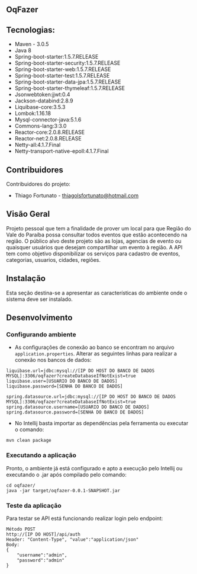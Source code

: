 ## OqFazer ##

## Tecnologias: ##

- Maven - 3.0.5
- Java 8
- Spring-boot-starter:1.5.7.RELEASE
- Spring-boot-starter-security:1.5.7.RELEASE
- Spring-boot-starter-web:1.5.7.RELEASE
- Spring-boot-starter-test:1.5.7.RELEASE
- Spring-boot-starter-data-jpa:1.5.7.RELEASE
- Spring-boot-starter-thymeleaf:1.5.7.RELEASE
- Jsonwebtoken:jjwt:0.4
- Jackson-databind:2.8.9
- Liquibase-core:3.5.3
- Lombok:1.16.18
- Mysql-connector-java:5.1.6
- Commons-lang:3:3.0
- Reactor-core:2.0.8.RELEASE
- Reactor-net:2.0.8.RELEASE
- Netty-all:4.1.7.Final
- Netty-transport-native-epoll:4.1.7.Final

## Contribuidores

Contribuidores do projeto:
- Thiago Fortunato - thiagolsfortunato@hotmail.com


## Visão Geral

Projeto pessoal que tem a finalidade de prover um local para que Região do Vale do Paraíba possa consultar todos eventos que estão acontecendo na região.
O público alvo deste projeto são as lojas, agencias de evento ou quaisquer usuários que desejam compartilhar um evento à região. 
A API tem como objetivo disponibilizar os serviços para cadastro de eventos, categorias, usuarios, cidades, regiões.

## Instalação

Esta seção destina-se a apresentar as características do ambiente onde o sistema deve ser instalado.

## Desenvolvimento

### Configurando ambiente

- As configurações de conexão ao banco se encontram no arquivo 
`application.properties`. Alterar as seguintes linhas para realizar 
a conexão nos bancos de dados:
```shell
liquibase.url=jdbc:mysql://[IP DO HOST DO BANCO DE DADOS MYSQL]:3306/oqfazer?createDatabaseIfNotExist=true
liquibase.user=[USUARIO DO BANCO DE DADOS]
liquibase.password=[SENHA DO BANCO DE DADOS]
```
```shell
spring.datasource.url=jdbc:mysql://[IP DO HOST DO BANCO DE DADOS MYSQL]:3306/oqfazer?createDatabaseIfNotExist=true
spring.datasource.username=[USUARIO DO BANCO DE DADOS]
spring.datasource.password=[SENHA DO BANCO DE DADOS]
```

- No Intellij basta importar as dependências pela ferramenta ou executar o comando:
```shell
mvn clean package
```

### Executando a aplicação
Pronto, o ambiente já está configurado e apto a execução
 pelo Intellij ou executando o .jar após compilado 
 pelo comando:
```shell
cd oqfazer/
java -jar target/oqfazer-0.0.1-SNAPSHOT.jar
```

### Teste da aplicação
Para testar se API está funcionando realizar login pelo endpoint:
```shell
Método POST
http://[IP DO HOST]/api/auth
Header: "Content-Type", "value":"application/json"
Body: 
{
    "username":"admin",
    "password":"admin"
}
```
